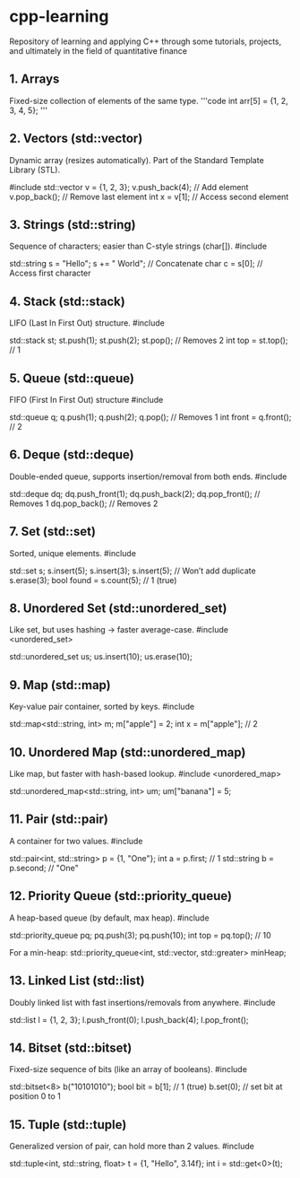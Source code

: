 # cpp-learning

Repository of learning and applying C++ through some tutorials, projects, and ultimately in the field of quantitative finance

## 1. Arrays
Fixed-size collection of elements of the same type.
'''code
int arr[5] = {1, 2, 3, 4, 5};
'''

## 2. Vectors (std::vector)
Dynamic array (resizes automatically).
Part of the Standard Template Library (STL).

#include <vector>
std::vector<int> v = {1, 2, 3};
v.push_back(4);       // Add element
v.pop_back();         // Remove last element
int x = v[1];         // Access second element

## 3. Strings (std::string)
Sequence of characters; easier than C-style strings (char[]).
#include <string>

std::string s = "Hello";
s += " World";         // Concatenate
char c = s[0];         // Access first character

## 4. Stack (std::stack)
LIFO (Last In First Out) structure.
#include <stack>

std::stack<int> st;
st.push(1);
st.push(2);
st.pop();             // Removes 2
int top = st.top();   // 1

## 5. Queue (std::queue)
FIFO (First In First Out) structure
#include <queue>

std::queue<int> q;
q.push(1);
q.push(2);
q.pop();             // Removes 1
int front = q.front(); // 2

## 6. Deque (std::deque)
Double-ended queue, supports insertion/removal from both ends.
#include <deque>

std::deque<int> dq;
dq.push_front(1);
dq.push_back(2);
dq.pop_front();      // Removes 1
dq.pop_back();       // Removes 2

## 7. Set (std::set)
Sorted, unique elements.
#include <set>

std::set<int> s;
s.insert(5);
s.insert(3);
s.insert(5);        // Won’t add duplicate
s.erase(3);
bool found = s.count(5); // 1 (true)

## 8. Unordered Set (std::unordered_set)
Like set, but uses hashing → faster average-case.
#include <unordered_set>

std::unordered_set<int> us;
us.insert(10);
us.erase(10);

## 9. Map (std::map)
Key-value pair container, sorted by keys.
#include <map>

std::map<std::string, int> m;
m["apple"] = 2;
int x = m["apple"];    // 2

## 10. Unordered Map (std::unordered_map)
Like map, but faster with hash-based lookup.
#include <unordered_map>

std::unordered_map<std::string, int> um;
um["banana"] = 5;

## 11. Pair (std::pair)
A container for two values.
#include <utility>

std::pair<int, std::string> p = {1, "One"};
int a = p.first;         // 1
std::string b = p.second; // "One"

## 12. Priority Queue (std::priority_queue)
A heap-based queue (by default, max heap).
#include <queue>

std::priority_queue<int> pq;
pq.push(3);
pq.push(10);
int top = pq.top();   // 10

For a min-heap:
std::priority_queue<int, std::vector<int>, std::greater<int>> minHeap;

## 13. Linked List (std::list)
Doubly linked list with fast insertions/removals from anywhere.
#include <list>

std::list<int> l = {1, 2, 3};
l.push_front(0);
l.push_back(4);
l.pop_front();

## 14. Bitset (std::bitset)
Fixed-size sequence of bits (like an array of booleans).
#include <bitset>

std::bitset<8> b("10101010");
bool bit = b[1];   // 1 (true)
b.set(0);          // set bit at position 0 to 1

## 15. Tuple (std::tuple)
Generalized version of pair, can hold more than 2 values.
#include <tuple>

std::tuple<int, std::string, float> t = {1, "Hello", 3.14f};
int i = std::get<0>(t);

